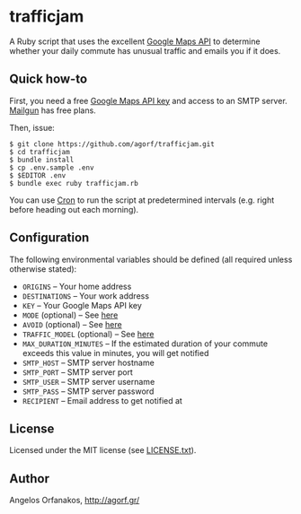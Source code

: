 # trafficjam

A Ruby script that uses the excellent [Google Maps API][] to determine whether
your daily commute has unusual traffic and emails you if it does.

[Google Maps API]: https://developers.google.com/maps/

## Quick how-to

First, you need a free [Google Maps API key][] and access to an SMTP server.
[Mailgun][] has free plans.

[Google Maps API key]: https://developers.google.com/maps/documentation/javascript/get-api-key#key
[Mailgun]: https://www.mailgun.com/

Then, issue:

    $ git clone https://github.com/agorf/trafficjam.git
    $ cd trafficjam
    $ bundle install
    $ cp .env.sample .env
    $ $EDITOR .env
    $ bundle exec ruby trafficjam.rb

You can use [Cron][] to run the script at predetermined intervals (e.g. right
before heading out each morning).

[Cron]: https://en.wikipedia.org/wiki/Cron

## Configuration

The following environmental variables should be defined (all required unless
otherwise stated):

* `ORIGINS` &ndash; Your home address
* `DESTINATIONS` &ndash; Your work address
* `KEY` &ndash; Your Google Maps API key
* `MODE` (optional) &ndash; See [here](https://developers.google.com/maps/documentation/distance-matrix/intro#travel_modes)
* `AVOID` (optional) &ndash; See [here](https://developers.google.com/maps/documentation/distance-matrix/intro#Restrictions)
* `TRAFFIC_MODEL` (optional) &ndash; See [here](https://developers.google.com/maps/documentation/distance-matrix/intro#traffic-model)
* `MAX_DURATION_MINUTES` &ndash; If the estimated duration of your commute exceeds
  this value in minutes, you will get notified
* `SMTP_HOST` &ndash; SMTP server hostname
* `SMTP_PORT` &ndash; SMTP server port
* `SMTP_USER` &ndash; SMTP server username
* `SMTP_PASS` &ndash; SMTP server password
* `RECIPIENT` &ndash; Email address to get notified at

## License

Licensed under the MIT license (see [LICENSE.txt][]).

[LICENSE.txt]: https://github.com/agorf/trafficjam/blob/master/LICENSE.txt

## Author

Angelos Orfanakos, http://agorf.gr/
